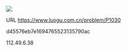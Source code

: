 ![](https://blocksrc.haplat.net/_bot_sbu/sbu-pic.gif)

URL https://www.luogu.com.cn/problem/P1030

d45576eb7e1694765523135790ac

112.49.6.38

